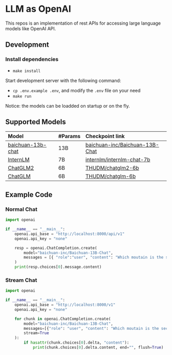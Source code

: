 # LLM as OpenAI

This repos is an implementation of rest APIs for accessing large language models like OpenAI API.

## Development

### Install dependencies
 - `make install`

Start development server with the following command:
 - `cp .env.example .env`, and modify the `.env` file on your need
 - `make run`

Notice: the models can be loadded on startup or on the fly.

## Supported Models

| Model | #Params | Checkpoint link |
|:------|:--------|:---------------|
|[baichuan-13b-chat](https://github.com/baichuan-inc/Baichuan-13B) | 13B | [baichuan-inc/Baichuan-13B-Chat](https://huggingface.co/baichuan-inc/Baichuan-13B-Chat)|
| [InternLM](https://github.com/InternLM/InternLM)  |   7B    | [internlm/internlm-chat-7b](https://huggingface.co/internlm/internlm-chat-7b) |
| [ChatGLM2](https://github.com/THUDM/ChatGLM2-6B) |  6B  |                        [THUDM/chatglm2-6b](https://huggingface.co/THUDM/chatglm2-6b) |
| [ChatGLM](https://github.com/THUDM/ChatGLM-6B) |  6B  | [THUDM/chatglm-6b](https://huggingface.co/THUDM/chatglm-6b) |

## Example Code

### Normal Chat
``` python
import openai

if __name__ == "__main__":
    openai.api_base = "http://localhost:8000/api/v1"
    openai.api_key = "none"

    resp = openai.ChatCompletion.create(
        model="baichuan-inc/Baichuan-13B-Chat",
        messages = [{ "role":"user", "content": "Which moutain is the second highest one in the world?" }]
    )
    print(resp.choices[0].message.content)
```

### Stream Chat

``` python
import openai

if __name__ == "__main__":
    openai.api_base = "http://localhost:8000/v1"
    openai.api_key = "none"

    for chunk in openai.ChatCompletion.create(
        model="baichuan-inc/Baichuan-13B-Chat",
        messages=[{"role": "user", "content": "Which moutain is the second highest one in the world?"}],
        stream=True
    ):
        if hasattr(chunk.choices[0].delta, "content"):
            print(chunk.choices[0].delta.content, end="", flush=True)
```